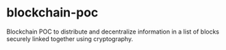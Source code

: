 # blockchain-poc
Blockchain POC to distribute and decentralize information in a list of blocks securely linked together using cryptography.
